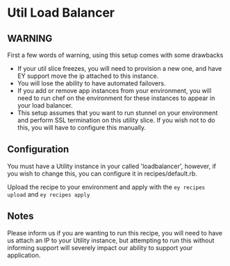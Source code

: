 # Util Load Balancer

## WARNING

First a few words of warning, using this setup comes with some drawbacks

* If your util slice freezes, you will need to provision a new one, and 
  have EY support move the ip attached to this instance.
* You will lose the ability to have automated failovers.
* If you add or remove app instances from your environment, you will
  need to run chef on the environment for these instances to appear in
  your load balancer.
* This setup assumes that you want to run stunnel on your environment
  and perform SSL termination on this utility slice. If you wish not to
  do this, you will have to configure this manually.

## Configuration

You must have a Utility instance in your called 'loadbalancer', however,
if you wish to change this, you can configure it in recipes/default.rb.

Upload the recipe to your environment and apply with the `ey recipes
upload` and `ey recipes apply`

## Notes

Please inform us if you are wanting to run this recipe, you will need to
have us attach an IP to your Utility instance, but attempting to run
this without informing support will severely impact our ability to
support your application.
